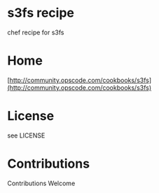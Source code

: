# s3fs recipe

chef recipe for s3fs

# Home

[http://community.opscode.com/cookbooks/s3fs](http://community.opscode.com/cookbooks/s3fs)

# License

see LICENSE

# Contributions

Contributions Welcome